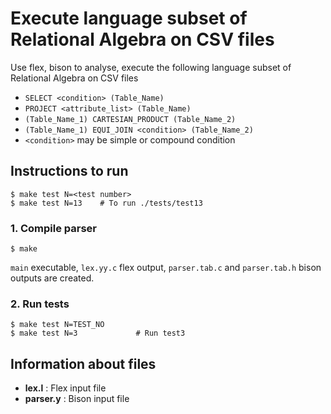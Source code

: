 # Execute language subset of Relational Algebra on CSV files

Use flex, bison to analyse, execute the following language subset of Relational Algebra on CSV files
- ```SELECT <condition> (Table_Name)```
- ```PROJECT <attribute_list> (Table_Name)```
- ```(Table_Name_1) CARTESIAN_PRODUCT (Table_Name_2)```
- ```(Table_Name_1) EQUI_JOIN <condition> (Table_Name_2)```
- ```<condition>``` may be simple or compound condition

## Instructions to run
```
$ make test N=<test number>
$ make test N=13 	# To run ./tests/test13
```
### 1. Compile parser
```
$ make
```
```main``` executable, ```lex.yy.c``` flex output, ```parser.tab.c``` and ```parser.tab.h``` bison outputs are created.

### 2. Run tests
```
$ make test N=TEST_NO
$ make test N=3             # Run test3
```

## Information about files
- **lex.l** : Flex input file
- **parser.y** : Bison input file